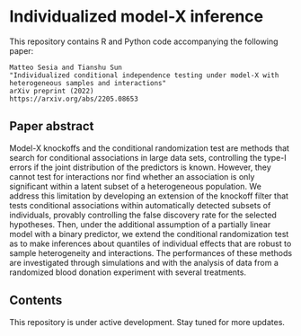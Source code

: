 # Individualized model-X inference


This repository contains R and Python code accompanying the following paper:

```
Matteo Sesia and Tianshu Sun
"Individualized conditional independence testing under model-X with heterogeneous samples and interactions"
arXiv preprint (2022)
https://arxiv.org/abs/2205.08653
```

## Paper abstract

Model-X knockoffs and the conditional randomization test are methods that search for conditional
associations in large data sets, controlling the type-I errors if the joint distribution of the predictors is
known. However, they cannot test for interactions nor find whether an association is only significant
within a latent subset of a heterogeneous population. We address this limitation by developing an
extension of the knockoff filter that tests conditional associations within automatically detected subsets
of individuals, provably controlling the false discovery rate for the selected hypotheses. Then, under
the additional assumption of a partially linear model with a binary predictor, we extend the conditional
randomization test as to make inferences about quantiles of individual effects that are robust to sample
heterogeneity and interactions. The performances of these methods are investigated through simulations
and with the analysis of data from a randomized blood donation experiment with several treatments.

## Contents

This repository is under active development. Stay tuned for more updates. 
